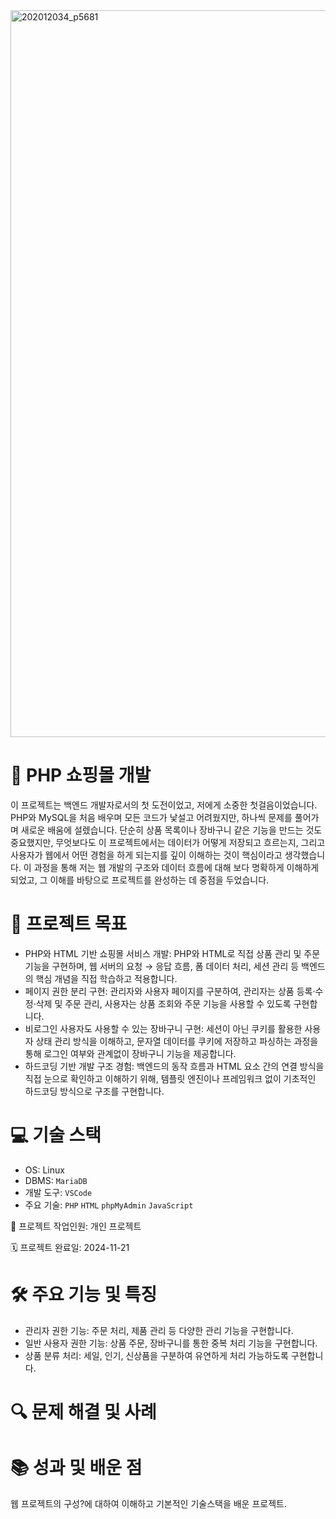 <img width="1163" alt="202012034_p5681" src="https://github.com/user-attachments/assets/e8ac5301-c925-4855-aedf-5c3b1864d3a5" />

# 🛒 PHP 쇼핑몰 개발
이 프로젝트는 백엔드 개발자로서의 첫 도전이었고, 저에게 소중한 첫걸음이었습니다. PHP와 MySQL을 처음 배우며 모든 코드가 낯설고 어려웠지만, 하나씩 문제를 풀어가며 새로운 배움에 설렜습니다.
단순히 상품 목록이나 장바구니 같은 기능을 만드는 것도 중요했지만, 무엇보다도 이 프로젝트에서는 데이터가 어떻게 저장되고 흐르는지, 그리고 사용자가 웹에서 어떤 경험을 하게 되는지를 깊이 이해하는 것이 핵심이라고 생각했습니다.
이 과정을 통해 저는 웹 개발의 구조와 데이터 흐름에 대해 보다 명확하게 이해하게 되었고, 그 이해를 바탕으로 프로젝트를 완성하는 데 중점을 두었습니다.

# 🎯 프로젝트 목표
- PHP와 HTML 기반 쇼핑몰 서비스 개발: PHP와 HTML로 직접 상품 관리 및 주문 기능을 구현하며, 웹 서버의 요청 → 응답 흐름, 폼 데이터 처리, 세션 관리 등 백엔드의 핵심 개념을 직접 학습하고 적용합니다.
- 페이지 권한 분리 구현: 관리자와 사용자 페이지를 구분하여, 관리자는 상품 등록·수정·삭제 및 주문 관리, 사용자는 상품 조회와 주문 기능을 사용할 수 있도록 구현합니다.
- 비로그인 사용자도 사용할 수 있는 장바구니 구현: 세션이 아닌 쿠키를 활용한 사용자 상태 관리 방식을 이해하고, 문자열 데이터를 쿠키에 저장하고 파싱하는 과정을 통해 로그인 여부와 관계없이 장바구니 기능을 제공합니다.
- 하드코딩 기반 개발 구조 경험: 백엔드의 동작 흐름과 HTML 요소 간의 연결 방식을 직접 눈으로 확인하고 이해하기 위해, 템플릿 엔진이나 프레임워크 없이 기초적인 하드코딩 방식으로 구조를 구현합니다.


# 💻 기술 스택
- OS: Linux
- DBMS: `MariaDB`
- 개발 도구: `VSCode`
- 주요 기술: `PHP` `HTML` `phpMyAdmin` `JavaScript`

👥 프로젝트 작업인원: 개인 프로젝트

🗓️ 프로젝트 완료일: 2024-11-21
  

# 🛠️ 주요 기능 및 특징
- 관리자 권한 기능: 주문 처리, 제품 관리 등 다양한 관리 기능을 구현합니다.
- 일반 사용자 권한 기능: 상품 주문, 장바구니를 통한 중복 처리 기능을 구현합니다.
- 상품 분류 처리: 세일, 인기, 신상품을 구분하여 유연하게 처리 가능하도록 구현합니다.

# 🔍 문제 해결 및 사례

# 📚 성과 및 배운 점
웹 프로젝트의 구성?에 대하여 이해하고 기본적인 기술스택을 배운 프로젝트.
